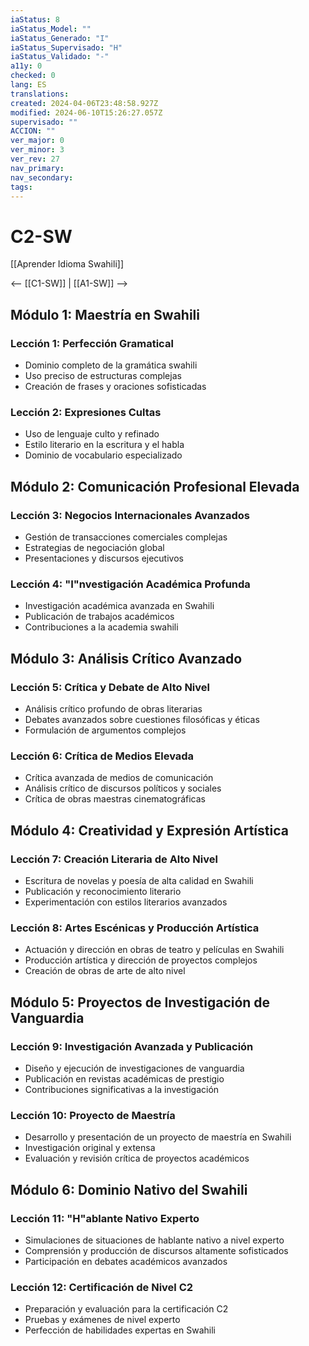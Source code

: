 ```yaml
---
iaStatus: 8
iaStatus_Model: ""
iaStatus_Generado: "I"
iaStatus_Supervisado: "H"
iaStatus_Validado: "-"
a11y: 0
checked: 0
lang: ES
translations: 
created: 2024-04-06T23:48:58.927Z
modified: 2024-06-10T15:26:27.057Z
supervisado: ""
ACCION: ""
ver_major: 0
ver_minor: 3
ver_rev: 27
nav_primary: 
nav_secondary: 
tags:
---
```

# C2-SW

[[Aprender Idioma Swahili]]

<-- [[C1-SW]] | [[A1-SW]] -->

## Módulo 1: Maestría en Swahili

### Lección 1: Perfección Gramatical

- Dominio completo de la gramática swahili
- Uso preciso de estructuras complejas
- Creación de frases y oraciones sofisticadas

### Lección 2: Expresiones Cultas

- Uso de lenguaje culto y refinado
- Estilo literario en la escritura y el habla
- Dominio de vocabulario especializado

## Módulo 2: Comunicación Profesional Elevada

### Lección 3: Negocios Internacionales Avanzados

- Gestión de transacciones comerciales complejas
- Estrategias de negociación global
- Presentaciones y discursos ejecutivos

### Lección 4: "I"nvestigación Académica Profunda

- Investigación académica avanzada en Swahili
- Publicación de trabajos académicos
- Contribuciones a la academia swahili

## Módulo 3: Análisis Crítico Avanzado

### Lección 5: Crítica y Debate de Alto Nivel

- Análisis crítico profundo de obras literarias
- Debates avanzados sobre cuestiones filosóficas y éticas
- Formulación de argumentos complejos

### Lección 6: Crítica de Medios Elevada

- Crítica avanzada de medios de comunicación
- Análisis crítico de discursos políticos y sociales
- Crítica de obras maestras cinematográficas

## Módulo 4: Creatividad y Expresión Artística

### Lección 7: Creación Literaria de Alto Nivel

- Escritura de novelas y poesía de alta calidad en Swahili
- Publicación y reconocimiento literario
- Experimentación con estilos literarios avanzados

### Lección 8: Artes Escénicas y Producción Artística

- Actuación y dirección en obras de teatro y películas en Swahili
- Producción artística y dirección de proyectos complejos
- Creación de obras de arte de alto nivel

## Módulo 5: Proyectos de Investigación de Vanguardia

### Lección 9: Investigación Avanzada y Publicación

- Diseño y ejecución de investigaciones de vanguardia
- Publicación en revistas académicas de prestigio
- Contribuciones significativas a la investigación

### Lección 10: Proyecto de Maestría

- Desarrollo y presentación de un proyecto de maestría en Swahili
- Investigación original y extensa
- Evaluación y revisión crítica de proyectos académicos

## Módulo 6: Dominio Nativo del Swahili

### Lección 11: "H"ablante Nativo Experto

- Simulaciones de situaciones de hablante nativo a nivel experto
- Comprensión y producción de discursos altamente sofisticados
- Participación en debates académicos avanzados

### Lección 12: Certificación de Nivel C2

- Preparación y evaluación para la certificación C2
- Pruebas y exámenes de nivel experto
- Perfección de habilidades expertas en Swahili

